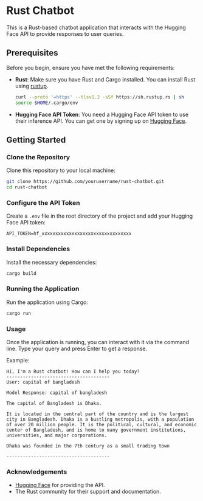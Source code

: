 # Rust Chatbot

This is a Rust-based chatbot application that interacts with the Hugging Face API to provide responses to user queries.

## Prerequisites

Before you begin, ensure you have met the following requirements:

- **Rust**: Make sure you have Rust and Cargo installed. You can install Rust using [rustup](https://rustup.rs/).

  ```bash
  curl --proto '=https' --tlsv1.2 -sSf https://sh.rustup.rs | sh
  source $HOME/.cargo/env
  ```

- **Hugging Face API Token**: You need a Hugging Face API token to use their inference API. You can get one by signing up on [Hugging Face](https://huggingface.co/).

## Getting Started

### Clone the Repository

Clone this repository to your local machine:

```bash
git clone https://github.com/yourusername/rust-chatbot.git
cd rust-chatbot
```

### Configure the API Token

Create a `.env` file in the root directory of the project and add your Hugging Face API token:

```plaintext
API_TOKEN=hf_xxxxxxxxxxxxxxxxxxxxxxxxxxxxxxxxx
```

### Install Dependencies

Install the necessary dependencies:

```bash
cargo build
```

### Running the Application

Run the application using Cargo:

```bash
cargo run
```

### Usage

Once the application is running, you can interact with it via the command line. Type your query and press Enter to get a response.

Example:

```plaintext
Hi, I'm a Rust chatbot! How can I help you today?
--------------------------------------
User: capital of bangladesh

Model Response: capital of bangladesh

The capital of Bangladesh is Dhaka.

It is located in the central part of the country and is the largest city in Bangladesh. Dhaka is a bustling metropolis, with a population of over 20 million people. It is the political, cultural, and economic center of Bangladesh, and is home to many government institutions, universities, and major corporations.

Dhaka was founded in the 7th century as a small trading town

--------------------------------------
```

### Acknowledgements

- [Hugging Face](https://huggingface.co/) for providing the API.
- The Rust community for their support and documentation.

